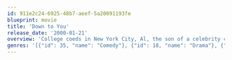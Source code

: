 ```yaml
---
id: 911e2c24-6925-48b7-aeef-5a20091193fe
blueprint: movie
title: 'Down to You'
release_date: '2000-01-21'
overview: 'College coeds in New York City, Al, the son of a celebrity chef, and Imogen, a talented artist, become smitten the second they lay eyes on one another at a bar. However, the road to happiness is not a smooth one. Outside forces, including a predatory porn star who wants to lure Al into her bed, threaten to pull apart the young lovers before their romance has a chance to really flourish.'
genres: '[{"id": 35, "name": "Comedy"}, {"id": 18, "name": "Drama"}, {"id": 10751, "name": "Family"}, {"id": 10749, "name": "Romance"}]'
---
```

